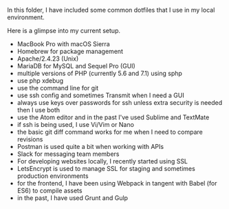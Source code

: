 In this folder, I have included some common dotfiles that I use in my local environment.

Here is a glimpse into my current setup.

* MacBook Pro with macOS Sierra
* Homebrew for package management
* Apache/2.4.23 (Unix)
* MariaDB for MySQL and Sequel Pro (GUI)
* multiple versions of PHP (currently 5.6 and 7.1) using sphp
* use php xdebug
* use the command line for git
* use ssh config and sometimes Transmit when I need a GUI
* always use keys over passwords for ssh unless extra security is needed then I use both
* use the Atom editor and in the past I've used Sublime and TextMate
* if ssh is being used, I use Vi/Vim or Nano
* the basic git diff command works for me when I need to compare revisions
* Postman is used quite a bit when working with APIs
* Slack for messaging team members
* For developing websites locally, I recently started using SSL
* LetsEncrypt is used to manage SSL for staging and sometimes production environments
* for the frontend, I have been using Webpack in tangent with Babel (for ES6) to compile assets
* in the past, I have used Grunt and Gulp
